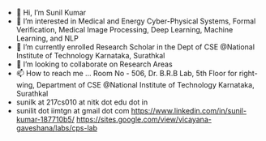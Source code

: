 - 👋 Hi, I’m Sunil Kumar
- 👀 I’m interested in Medical and Energy Cyber-Physical Systems, Formal Verification, Medical Image Processing, Deep Learning, Machine Learning, and NLP
- 🌱 I’m currently enrolled Research Scholar in the Dept of CSE @National Institute of Technology Karnataka, Surathkal
- 💞️ I’m looking to collaborate on Research Areas
- 📫 How to reach me ... Room No - 506, Dr. B.R.B Lab, 5th Floor for right-wing, Department of CSE @National Institute of Technology Karnataka, Surathkal
- sunilk at 217cs010 at nitk dot edu dot in
- sunilit dot iimtgn at gmail dot com
https://www.linkedin.com/in/sunil-kumar-187710b5/
https://sites.google.com/view/vicayana-gaveshana/labs/cps-lab
<!---
You can click the Preview link to take a look at your changes.
--->
